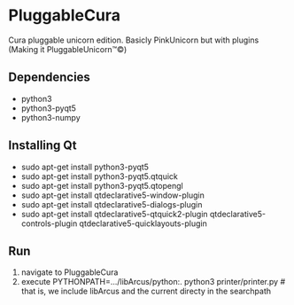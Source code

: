 PluggableCura
=============

Cura pluggable unicorn edition. Basicly PinkUnicorn but with plugins (Making it PluggableUnicorn™©)


Dependencies
------------
- python3
- python3-pyqt5
- python3-numpy

Installing Qt
-------------
- sudo apt-get install python3-pyqt5
- sudo apt-get install python3-pyqt5.qtquick
- sudo apt-get install python3-pyqt5.qtopengl
- sudo apt-get install qtdeclarative5-window-plugin
- sudo apt-get install qtdeclarative5-dialogs-plugin
- sudo apt-get install qtdeclarative5-qtquick2-plugin qtdeclarative5-controls-plugin qtdeclarative5-quicklayouts-plugin


Run
---
1. navigate to PluggableCura
2. execute
PYTHONPATH=.../libArcus/python:. python3 printer/printer.py # that is, we include libArcus and the current directy in the searchpath
